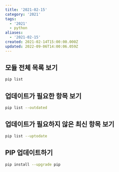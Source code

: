 ```yaml
---
title: '2021-02-15'
category: '2021'
tags:
  - '2021'
  - python
aliases:
  - '2021-02-15'
created: 2021-02-14T15:00:00.000Z
updated: 2022-09-06T14:00:06.059Z
---
```


## 모듈 전체 목록 보기

```bash
pip list
```

## 업데이트가 필요한 항목 보기

```bash
pip list --outdated
```

## 업데이트가 필요하지 않은 최신 항목 보기

```bash
pip list --uptodate
```

## PIP 업데이트하기

```bash
pip install --upgrade pip
```
